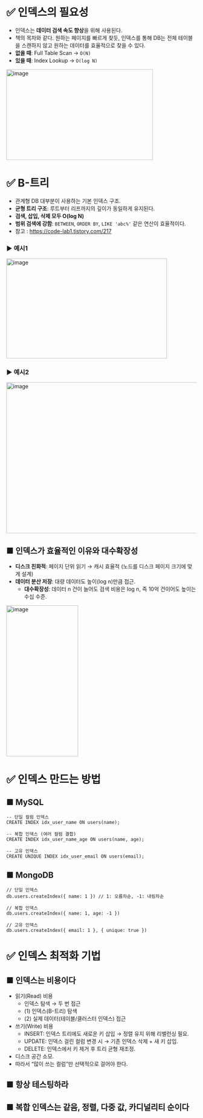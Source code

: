 # ✅ 인덱스의 필요성
- 인덱스는 **데이터 검색 속도 향상**을 위해 사용된다.
- 책의 목차와 같다. 원하는 페이지를 빠르게 찾듯, 인덱스를 통해 DB는 전체 테이블을 스캔하지 않고 원하는 데이터를 효율적으로 찾을 수 있다.
- **없을 때**: Full Table Scan → `O(N)`
- **있을 때**: Index Lookup → `O(log N)`
<img width="388" height="240" alt="image" src="https://github.com/user-attachments/assets/ed0a927e-1c7d-4aa2-a329-b0f61ac7c56a" />

# ✅ B-트리
- 관계형 DB 대부분이 사용하는 기본 인덱스 구조.
- **균형 트리 구조**: 루트부터 리프까지의 깊이가 동일하게 유지된다.
- **검색, 삽입, 삭제 모두 O(log N)**
- **범위 검색에 강함**: `BETWEEN`, `ORDER BY`, `LIKE 'abc%'` 같은 연산이 효율적이다.
- 참고 : https://code-lab1.tistory.com/217
### ▶ 예시1
<img width="425" height="265" alt="image" src="https://github.com/user-attachments/assets/29e1a8b7-ec28-448b-9f05-2a66d139a78c" />

### ▶ 예시2
<img width="623" height="400" alt="image" src="https://github.com/user-attachments/assets/e49dd4c1-68c9-470f-a628-0be0070cbe2c" />


## ■ 인덱스가 효율적인 이유와 대수확장성
- **디스크 친화적**: 페이지 단위 읽기 → 캐시 효율적 (노드를 디스크 페이지 크기에 맞게 설계)
- **데이터 분산 저장**: 대량 데이터도 높이(log n)만큼 접근.
  - **대수확장성**: 데이터 n 건이 늘어도 검색 비용은 log n, 즉 10억 건이어도 높이는 수십 수준.
<img width="190" height="400" alt="image" src="https://github.com/user-attachments/assets/cc89d674-ccc3-44b4-87cb-5b7736a736bb" />

# ✅ 인덱스 만드는 방법
## ■ MySQL
```
-- 단일 컬럼 인덱스
CREATE INDEX idx_user_name ON users(name);

-- 복합 인덱스 (여러 컬럼 결합)
CREATE INDEX idx_user_name_age ON users(name, age);

-- 고유 인덱스
CREATE UNIQUE INDEX idx_user_email ON users(email);
```
## ■ MongoDB
```
// 단일 인덱스
db.users.createIndex({ name: 1 }) // 1: 오름차순, -1: 내림차순

// 복합 인덱스
db.users.createIndex({ name: 1, age: -1 })

// 고유 인덱스
db.users.createIndex({ email: 1 }, { unique: true })
```
# ✅ 인덱스 최적화 기법
## ■ 인덱스는 비용이다
- 읽기(Read) 비용
  - 인덱스 탐색 → 두 번 접근
  - (1) 인덱스(B-트리) 탐색
  - (2) 실제 데이터(테이블/클러스터 인덱스) 접근
- 쓰기(Write) 비용
  - INSERT: 인덱스 트리에도 새로운 키 삽입 → 정렬 유지 위해 리밸런싱 필요.
  - UPDATE: 인덱스 걸린 컬럼 변경 시 → 기존 인덱스 삭제 + 새 키 삽입.
  - DELETE: 인덱스에서 키 제거 후 트리 균형 재조정.
- 디스크 공간 소모.
- 따라서 “많이 쓰는 컬럼”만 선택적으로 걸어야 한다.
## ■ 항상 테스팅하라
## ■ 복합 인덱스는 같음, 정렬, 다중 값, 카디널리티 순이다
